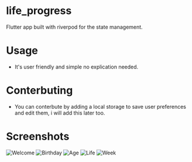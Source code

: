 # life_progress
Flutter app built with riverpod for the state management.


# Usage
- It's user friendly and simple no explication needed.

# Conterbuting
- You can conterbute by adding a local storage to save user preferences and edit them, i will add this later too.

# Screenshots
![Welcome](/screenshots/pic_1.png)
![Birthday](/screenshots//pic_2.png)
![Age](/screenshots/pic_3.png)
![Life](/screenshots/pic_4.png)
![Week](/screenshots/pic_5.png)
